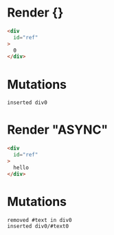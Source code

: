 # Render {}
```html
<div
  id="ref"
>
  0
</div>
```

# Mutations
```
inserted div0
```


# Render "ASYNC"
```html
<div
  id="ref"
>
  hello
</div>
```

# Mutations
```
removed #text in div0
inserted div0/#text0
```